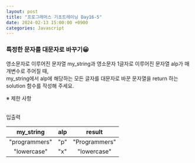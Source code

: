 ```yaml
---
layout: post
title: "프로그래머스 기초트레이닝 Day16-5"
date: 2024-02-13 15:00:00 +0900
categories: Javascript
---
```


### 특정한 문자를 대문자로 바꾸기😀

영소문자로 이루어진 문자열 my_string과 영소문자 1글자로 이루어진 문자열 alp가 매개변수로 주어질 때,<br> my_string에서 alp에 해당하는 모든 글자를 대문자로 바꾼 문자열을 return 하는 solution 함수를 작성해 주세요.<br>

※ 제한 사항<br>
<br>

입출력 <br>

|   my_string   | alp |    result     |
| :-----------: | :-: | :-----------: |
| "programmers" | "p" | "Programmers" |
|  "lowercase"  | "x" |  "lowercase"  |

<br>

```javascript

```
